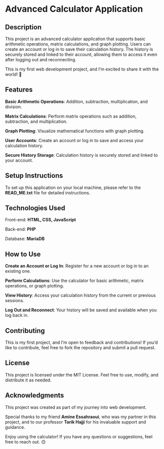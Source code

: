 # Advanced Calculator Application

## Description
This project is an advanced calculator application that supports basic arithmetic operations, matrix calculations, and graph plotting. Users can create an account or log in to save their calculation history. The history is securely stored and linked to their account, allowing them to access it even after logging out and reconnecting.

This is my first web development project, and I’m excited to share it with the world! 🚀

## Features
**Basic Arithmetic Operations**: Addition, subtraction, multiplication, and division.

**Matrix Calculations**: Perform matrix operations such as addition, subtraction, and multiplication.

**Graph Plotting**: Visualize mathematical functions with graph plotting.

**User Accounts**: Create an account or log in to save and access your calculation history.

**Secure History Storage**: Calculation history is securely stored and linked to your account.

## Setup Instructions
To set up this application on your local machine, please refer to the **READ_ME.txt** file for detailed instructions.

## Technologies Used
Front-end: **HTML, CSS, JavaScript**

Back-end: **PHP**

Database: **MariaDB**

## How to Use
**Create an Account or Log In**: Register for a new account or log in to an existing one.

**Perform Calculations**: Use the calculator for basic arithmetic, matrix operations, or graph plotting.

**View History**: Access your calculation history from the current or previous sessions.

**Log Out and Reconnect**: Your history will be saved and available when you log back in.

## Contributing
This is my first project, and I’m open to feedback and contributions! If you’d like to contribute, feel free to fork the repository and submit a pull request.

## License
This project is licensed under the MIT License. Feel free to use, modify, and distribute it as needed.

## Acknowledgments
This project was created as part of my journey into web development.

Special thanks to my friend **Amine Essahraoui**, who was my partner in this project, and to our professor **Tarik Hajji** for his invaluable support and guidance.

Enjoy using the calculator! If you have any questions or suggestions, feel free to reach out. 😊
